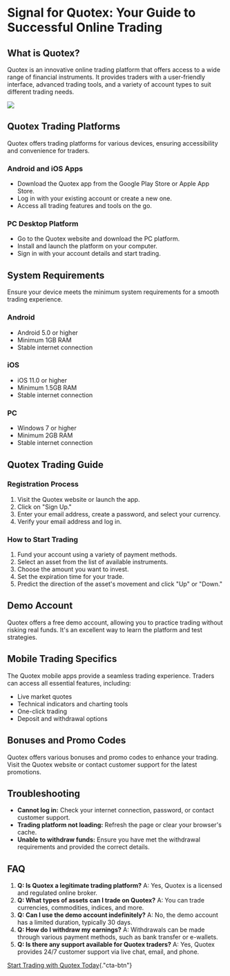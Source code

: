 # Signal for Quotex: Your Guide to Successful Online Trading

## What is Quotex?

Quotex is an innovative online trading platform that offers access to a
wide range of financial instruments. It provides traders with a
user-friendly interface, advanced trading tools, and a variety of
account types to suit different trading needs.

[![](https://static.quotex.io/files/4_en/300_250.jpg)](https://traff.sbs/brokerqxlid)

## Quotex Trading Platforms

Quotex offers trading platforms for various devices, ensuring
accessibility and convenience for traders.

### Android and iOS Apps

-   Download the Quotex app from the Google Play Store or Apple App
    Store.
-   Log in with your existing account or create a new one.
-   Access all trading features and tools on the go.

### PC Desktop Platform

-   Go to the Quotex website and download the PC platform.
-   Install and launch the platform on your computer.
-   Sign in with your account details and start trading.

## System Requirements

Ensure your device meets the minimum system requirements for a smooth
trading experience.

### Android

-   Android 5.0 or higher
-   Minimum 1GB RAM
-   Stable internet connection

### iOS

-   iOS 11.0 or higher
-   Minimum 1.5GB RAM
-   Stable internet connection

### PC

-   Windows 7 or higher
-   Minimum 2GB RAM
-   Stable internet connection

## Quotex Trading Guide

### Registration Process

1.  Visit the Quotex website or launch the app.
2.  Click on "Sign Up."
3.  Enter your email address, create a password, and select your
    currency.
4.  Verify your email address and log in.

### How to Start Trading

1.  Fund your account using a variety of payment methods.
2.  Select an asset from the list of available instruments.
3.  Choose the amount you want to invest.
4.  Set the expiration time for your trade.
5.  Predict the direction of the asset\'s movement and click "Up"
    or "Down."

## Demo Account

Quotex offers a free demo account, allowing you to practice trading
without risking real funds. It\'s an excellent way to learn the platform
and test strategies.

## Mobile Trading Specifics

The Quotex mobile apps provide a seamless trading experience. Traders
can access all essential features, including:

-   Live market quotes
-   Technical indicators and charting tools
-   One-click trading
-   Deposit and withdrawal options

## Bonuses and Promo Codes

Quotex offers various bonuses and promo codes to enhance your trading.
Visit the Quotex website or contact customer support for the latest
promotions.

## Troubleshooting

-   **Cannot log in:** Check your internet connection, password, or
    contact customer support.
-   **Trading platform not loading:** Refresh the page or clear your
    browser\'s cache.
-   **Unable to withdraw funds:** Ensure you have met the withdrawal
    requirements and provided the correct details.

## FAQ

1.  **Q: Is Quotex a legitimate trading platform?** A: Yes, Quotex is a
    licensed and regulated online broker.
2.  **Q: What types of assets can I trade on Quotex?** A: You can trade
    currencies, commodities, indices, and more.
3.  **Q: Can I use the demo account indefinitely?** A: No, the demo
    account has a limited duration, typically 30 days.
4.  **Q: How do I withdraw my earnings?** A: Withdrawals can be made
    through various payment methods, such as bank transfer or e-wallets.
5.  **Q: Is there any support available for Quotex traders?** A: Yes,
    Quotex provides 24/7 customer support via live chat, email, and
    phone.

[Start Trading with Quotex
Today](\%22https://traff.sbs/brokerqxlid\%22){."cta-btn"}

